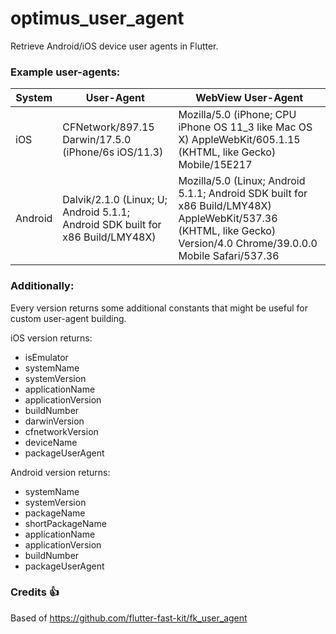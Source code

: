 # optimus_user_agent

Retrieve Android/iOS device user agents in Flutter.
### Example user-agents:

| System | User-Agent | WebView User-Agent |
| ------ | ---------- | ------------------ |
| iOS    | CFNetwork/897.15 Darwin/17.5.0 (iPhone/6s iOS/11.3) | Mozilla/5.0 (iPhone; CPU iPhone OS 11_3 like Mac OS X) AppleWebKit/605.1.15 (KHTML, like Gecko) Mobile/15E217 |
| Android | Dalvik/2.1.0 (Linux; U; Android 5.1.1; Android SDK built for x86 Build/LMY48X) | Mozilla/5.0 (Linux; Android 5.1.1; Android SDK built for x86 Build/LMY48X) AppleWebKit/537.36 (KHTML, like Gecko) Version/4.0 Chrome/39.0.0.0 Mobile Safari/537.36 |

### Additionally:

Every version returns some additional constants that might be useful for custom user-agent building.

iOS version returns:
- isEmulator
- systemName
- systemVersion
- applicationName
- applicationVersion
- buildNumber
- darwinVersion
- cfnetworkVersion
- deviceName
- packageUserAgent

Android version returns:
- systemName
- systemVersion
- packageName
- shortPackageName
- applicationName
- applicationVersion
- buildNumber
- packageUserAgent

### Credits 👍

Based of https://github.com/flutter-fast-kit/fk_user_agent